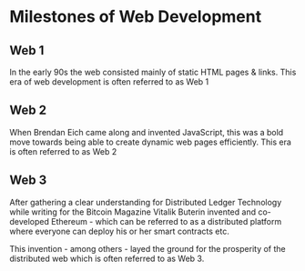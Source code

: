 # Milestones of Web Development

## Web 1 
In the early 90s the web consisted mainly of static HTML pages & links. This era of web development is often referred to as Web 1

## Web 2 
When Brendan Eich came along and invented JavaScript, this was a bold move towards being able to create dynamic web pages efficiently. This era is 
often referred to as Web 2

## Web 3 
After gathering a clear understanding for Distributed Ledger Technology while writing for the Bitcoin Magazine Vitalik Buterin invented and co-developed
Ethereum - which can be referred to as a distributed platform where everyone can deploy his or her smart contracts etc.  

This invention - among others - layed the ground for the prosperity of the distributed web which is often referred to as Web 3.

